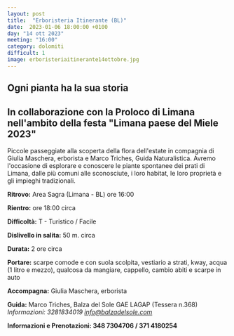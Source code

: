 ```yaml
---
layout: post
title:  "Erboristeria Itinerante (BL)"
date:  2023-01-06 18:00:00 +0100
day: "14 ott 2023"
meeting: "16:00"
category: dolomiti 
difficult: 1
image: erboristeriaitinerante14ottobre.jpg
---
```


## Ogni pianta ha la sua storia
## In collaborazione con la Proloco di Limana nell'ambito della festa "Limana paese del Miele 2023"

Piccole passeggiate alla scoperta della flora dell'estate in compagnia di Giulia Maschera, erborista e Marco Triches, Guida Naturalistica. Avremo l'occasione di esplorare e conoscere le piante spontanee dei prati di Limana, dalle più comuni alle sconosciute, i loro habitat, le loro proprietà e gli impieghi tradizionali.

**Ritrovo:** Area Sagra (Limana - BL) ore 16:00

**Rientro:** ore 18:00 circa 

**Difficoltà:** T - Turistico / Facile

**Dislivello in salita:**  50 m. circa

**Durata:** 2 ore circa

**Portare:** scarpe comode e con suola scolpita, vestiario a strati, kway, acqua (1 litro e mezzo), qualcosa da mangiare, cappello, cambio abiti e scarpe in auto

**Accompagna:** Giulia Maschera, erborista

**Guida:** Marco Triches, Balza del Sole GAE LAGAP (Tessera n.368)
*Informazioni:    3281834019    info@balzadelsole.com*

**Informazioni e Prenotazioni: 348 7304706 / 371 4180254**
  

